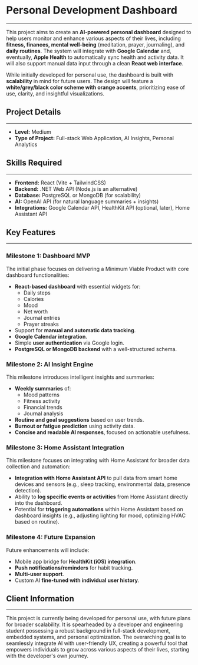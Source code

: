 # Personal Development Dashboard

---

This project aims to create an **AI-powered personal dashboard** designed to help users monitor and enhance various aspects of their lives, including **fitness, finances, mental well-being** (meditation, prayer, journaling), and **daily routines**. The system will integrate with **Google Calendar** and, eventually, **Apple Health** to automatically sync health and activity data. It will also support manual data input through a clean **React web interface**.

While initially developed for personal use, the dashboard is built with **scalability** in mind for future users. The design will feature a **white/grey/black color scheme with orange accents**, prioritizing ease of use, clarity, and insightful visualizations.

## Project Details

---

* **Level:** Medium
* **Type of Project:** Full-stack Web Application, AI Insights, Personal Analytics

## Skills Required

---

* **Frontend:** React (Vite + TailwindCSS)
* **Backend:** .NET Web API (Node.js is an alternative)
* **Database:** PostgreSQL or MongoDB (for scalability)
* **AI:** OpenAI API (for natural language summaries + insights)
* **Integrations:** Google Calendar API, HealthKit API (optional, later), Home Assistant API

## Key Features

---

### Milestone 1: Dashboard MVP

The initial phase focuses on delivering a Minimum Viable Product with core dashboard functionalities:

* **React-based dashboard** with essential widgets for:
    * Daily steps
    * Calories
    * Mood
    * Net worth
    * Journal entries
    * Prayer streaks
* Support for **manual and automatic data tracking**.
* **Google Calendar integration**.
* Simple **user authentication** via Google login.
* **PostgreSQL or MongoDB backend** with a well-structured schema.

### Milestone 2: AI Insight Engine

This milestone introduces intelligent insights and summaries:

* **Weekly summaries** of:
    * Mood patterns
    * Fitness activity
    * Financial trends
    * Journal analysis
* **Routine and goal suggestions** based on user trends.
* **Burnout or fatigue prediction** using activity data.
* **Concise and readable AI responses**, focused on actionable usefulness.

### Milestone 3: Home Assistant Integration

This milestone focuses on integrating with Home Assistant for broader data collection and automation:

* **Integration with Home Assistant API** to pull data from smart home devices and sensors (e.g., sleep tracking, environmental data, presence detection).
* Ability to **log specific events or activities** from Home Assistant directly into the dashboard.
* Potential for **triggering automations** within Home Assistant based on dashboard insights (e.g., adjusting lighting for mood, optimizing HVAC based on routine).

### Milestone 4: Future Expansion

Future enhancements will include:

* Mobile app bridge for **HealthKit (iOS) integration**.
* **Push notifications/reminders** for habit tracking.
* **Multi-user support**.
* Custom AI **fine-tuned with individual user history**.

## Client Information

---

This project is currently being developed for personal use, with future plans for broader scalability. It is spearheaded by a developer and engineering student possessing a robust background in full-stack development, embedded systems, and personal optimization. The overarching goal is to seamlessly integrate AI with user-friendly UX, creating a powerful tool that empowers individuals to grow across various aspects of their lives, starting with the developer's own journey.
